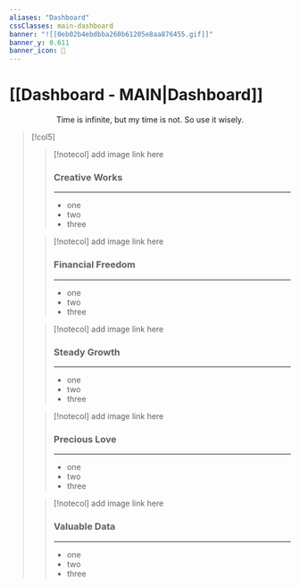 ```yaml
---
aliases: "Dashboard"
cssClasses: main-dashboard
banner: "![[0eb02b4ebdbba260b61205e8aa876455.gif]]"
banner_y: 0.611
banner_icon: 📆
---
```

# [[Dashboard - MAIN|Dashboard]]

<p align= "center"> Time is infinite, but my time is not. So use it wisely. </p>



>[!col5]
>>[!notecol] add image link here
>> ### Creative Works
>> ---
>> - one
>> - two
>> -  three
>
>>[!notecol] add image link here
>> ### Financial Freedom
>> ---
>> - one
>> - two
>> -  three
>
>>[!notecol] add image link here
>> ### Steady Growth
>> ---
>> - one
>> - two
>> -  three
>
>>[!notecol] add image link here
>> ### Precious Love
>> ---
>> - one
>> - two
>> -  three
>
>>[!notecol] add image link here
>> ### Valuable Data
>> ---
>>  - one
>> - two
>> -  three
